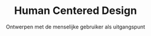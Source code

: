 ---
layout: tags.njk
title: Human Centered Design
subtitle: Ontwerpen met de menselijke gebruiker als uitgangspunt
headerImage: /images/showcases.jpg
tag: "Human Centered Design"
permalink: /tags/human-centered-design/
---